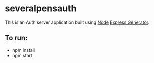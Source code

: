 # severalpensauth
This is an Auth server application built using [Node](https://nodejs.org) [Express Generator](https://expressjs.com/en/starter/generator.html). 



## To run:
- npm install
- npm start